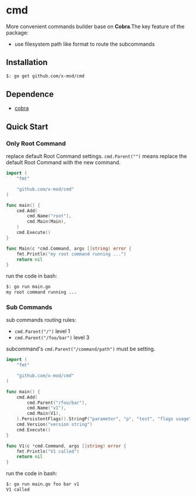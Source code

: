 cmd
===
More convenient commands builder base on **Cobra**.The key feature of the package:

-  use filesystem path like format to route the subcommands

## Installation

````bash
$: go get github.com/x-mod/cmd
````

## Dependence

- [cobra](https://github.com/spf13/cobra)

## Quick Start

### Only Root Command

replace default Root Command settings. `cmd.Parent("")` means replace the default Root Command with the new command.

````go
import (
	"fmt"

	"github.com/x-mod/cmd"
)

func main() {
	cmd.Add(
		cmd.Name("root"),
		cmd.Main(Main),
	)
	cmd.Execute()
}

func Main(c *cmd.Command, args []string) error {
	fmt.Println("my root command running ...")
	return nil
}
````

run the code in bash:

````bash
$: go run main.go
my root command running ...
````

### Sub Commands

sub commands routing rules:

- `cmd.Parent("/")`  level 1
- `cmd.Parent("/foo/bar")` level 3

subcommand's `cmd.Parent("/command/path")` must be setting.

````go
import (
	"fmt"

	"github.com/x-mod/cmd"
)

func main() {
	cmd.Add(
		cmd.Parent("/foo/bar"),
		cmd.Name("v1"),
		cmd.Main(V1),
	).PersistentFlags().StringP("parameter", "p", "test", "flags usage")
	cmd.Version("version string")
	cmd.Execute()
}

func V1(c *cmd.Command, args []string) error {
	fmt.Println("V1 called")
	return nil
}
````

run the code in bash:

````bash
$: go run main.go foo bar v1
V1 called
````


